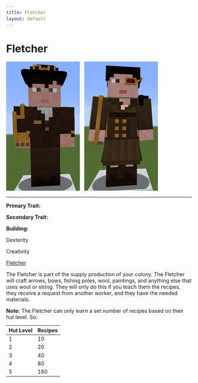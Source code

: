 ```yaml
---
title: Fletcher
layout: default
---
```

# Fletcher

<div class="infobox box text-center">
<img src="../../assets/images/workers/fletcher_m.png" alt="Fletcher Male" />&nbsp;&nbsp;&nbsp;<img src="../../assets/images/workers/fletcher_f.png" alt="Fletcher Female" />
<hr />
  <div class="row section-text text-left">
    <div class="col">
      <p><strong>Primary Trait:</strong></p>
      <p><strong>Secondary Trait:</strong></p>
      <p><strong>Building:</strong></p>
    </div>
    <div class="col">
      <p class="traitp">Dexterity</p>
      <p class="traits">Creativity</p>
      <p><a href="../buildings/fletcher">Fletcher</a></p>
    </div>
  </div>
</div>

The Fletcher is part of the supply production of your colony. The Fletcher will craft arrows, bows, fishing poles, wool, paintings, and anything else that uses wool or string. They will only do this if you teach them the recipes, they receive a request from another worker, and they have the needed materials.

**Note:** The Fletcher can only learn a set number of recipes based on their hut level. So:

| Hut Level | Recipes |
| --------- | ------- |
| 1         | 10      |
| 2         | 20      |
| 3         | 40      |
| 4         | 80      |
| 5         | 160     |
